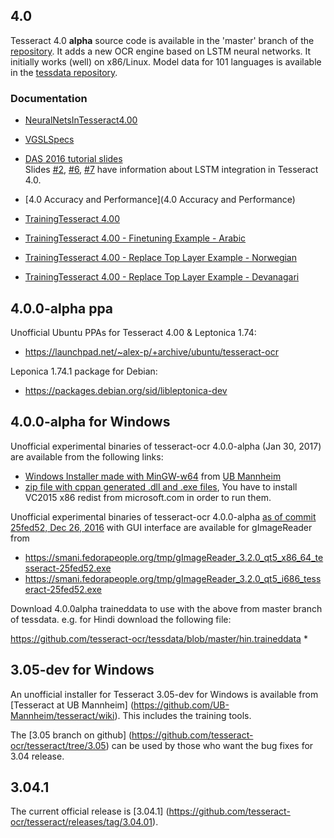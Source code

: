 ## 4.0

Tesseract 4.0 **alpha** source code is available in the 'master' branch of the [repository](https://github.com/tesseract-ocr/tesseract). It adds a new OCR engine based on LSTM neural networks. It initially works (well) on x86/Linux. Model data for 101 languages is available in the [tessdata repository](https://github.com/tesseract-ocr/tessdata).

### Documentation
* [NeuralNetsInTesseract4.00](NeuralNetsInTesseract4.00)
* [VGSLSpecs](https://github.com/tesseract-ocr/tesseract/wiki/VGSLSpecs)
* [DAS 2016 tutorial slides](https://github.com/tesseract-ocr/docs/tree/master/das_tutorial2016)  
Slides
[#2](https://github.com/tesseract-ocr/docs/blob/master/das_tutorial2016/2ArchitectureAndDataStructures.pdf),
[#6](https://github.com/tesseract-ocr/docs/blob/master/das_tutorial2016/6ModernizationEfforts.pdf),
[#7](https://github.com/tesseract-ocr/docs/blob/master/das_tutorial2016/7Building%20a%20Multi-Lingual%20OCR%20Engine.pdf)
have information about LSTM integration in Tesseract 4.0.

* [4.0 Accuracy and Performance](4.0 Accuracy and Performance)

* [TrainingTesseract 4.00](https://github.com/tesseract-ocr/tesseract/wiki/TrainingTesseract-4.00)
* [TrainingTesseract 4.00 - Finetuning Example - Arabic](https://github.com/tesseract-ocr/tesseract/wiki/TrainingTesseract-4.00---Finetune)
* [TrainingTesseract 4.00 - Replace Top Layer Example - Norwegian](https://github.com/tesseract-ocr/tesseract/wiki/TrainingTesseract-4.00---Replacing-Top-Layer-Example)
* [TrainingTesseract 4.00 - Replace Top Layer Example - Devanagari](https://github.com/tesseract-ocr/tesseract/wiki/TrainingTesseract-4.00---Replace-Top-Layer)

## 4.0.0-alpha ppa

Unofficial Ubuntu PPAs for Tesseract 4.00 & Leptonica 1.74:
* https://launchpad.net/~alex-p/+archive/ubuntu/tesseract-ocr

Leponica 1.74.1 package for Debian:
* https://packages.debian.org/sid/libleptonica-dev


## 4.0.0-alpha for Windows

Unofficial experimental binaries of tesseract-ocr 4.0.0-alpha (Jan 30, 2017) are available from the following links:

* [Windows Installer made with MinGW-w64](http://digi.bib.uni-mannheim.de/tesseract/tesseract-ocr-setup-4.00.00dev.exe) from [UB Mannheim](https://github.com/UB-Mannheim/tesseract/wiki)
* [zip file with cppan generated .dll and .exe files](https://www.dropbox.com/s/obiqvrt4m53pmoz/tesseract-4.0.0-alpha.zip?dl=1), You have to install VC2015 x86 redist from microsoft.com in order to run them.

Unofficial experimental binaries of tesseract-ocr 4.0.0-alpha [as of commit 25fed52, Dec 26, 2016](https://github.com/tesseract-ocr/tesseract/commit/25fed52bd5ef7f82dd0dc66857ef044dde30ee6d) with GUI interface are available for gImageReader from
* https://smani.fedorapeople.org/tmp/gImageReader_3.2.0_qt5_x86_64_tesseract-25fed52.exe
* https://smani.fedorapeople.org/tmp/gImageReader_3.2.0_qt5_i686_tesseract-25fed52.exe

Download 4.0.0alpha traineddata to use with the above from master branch of tessdata. e.g. for Hindi download the following file:

https://github.com/tesseract-ocr/tessdata/blob/master/hin.traineddata
*

## 3.05-dev for Windows

An unofficial installer for Tesseract 3.05-dev for Windows is available from [Tesseract at UB Mannheim] (https://github.com/UB-Mannheim/tesseract/wiki). This includes the training tools.

The [3.05 branch on github] (https://github.com/tesseract-ocr/tesseract/tree/3.05) can be used by those who want the bug fixes for 3.04 release. 

## 3.04.1

The current official release is [3.04.1] (https://github.com/tesseract-ocr/tesseract/releases/tag/3.04.01).

